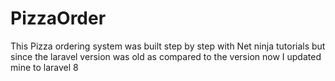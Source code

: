 # PizzaOrder
This Pizza ordering system was built step by step with Net ninja tutorials but since the laravel version was old as compared to the version now I updated mine to laravel 8
